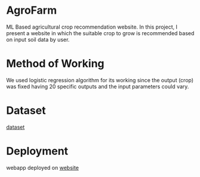 # AgroFarm
ML Based agricultural crop recommendation website.
In this project, I present a website in which the suitable crop to grow is recommended based on input soil data by user.

# Method of Working
We used logistic regression algorithm for its working since the output (crop) was fixed having 20 specific outputs and the input parameters could vary. 
# Dataset
<a href="https://www.kaggle.com/code/nirmalgaud/crop-recommendation-system-using-machine-learning/input">dataset</a>

# Deployment
webapp deployed on <a href="https://harvestify-web.streamlit.app/">website</a>



